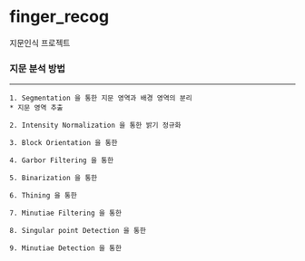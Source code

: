 # finger_recog
지문인식 프로젝트


### 지문 분석 방법
------------
```
1. Segmentation 을 통한 지문 영역과 배경 영역의 분리
* 지문 영역 추출 
```
```
2. Intensity Normalization 을 통한 밝기 정규화

```
```
3. Block Orientation 을 통한
```
```
4. Garbor Filtering 을 통한
```
```
5. Binarization 을 통한
```
```
6. Thining 을 통한
```
```
7. Minutiae Filtering 을 통한
```
```
8. Singular point Detection 을 통한
```
```
9. Minutiae Detection 을 통한
```
